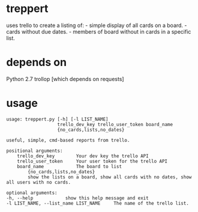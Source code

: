 treppert
========

uses trello to create a listing of:
    - simple display of all cards on a board.
    - cards without due dates.
    - members of board without in cards in a specific list.

depends on
==========

Python 2.7
trollop [which depends on requests]

usage
=====

    usage: treppert.py [-h] [-l LIST_NAME]
                       trello_dev_key trello_user_token board_name
                       {no_cards,lists,no_dates}

    useful, simple, cmd-based reports from trello.

    positional arguments:
        trello_dev_key        Your dev key the trello API
        trello_user_token     Your user token for the trello API
        board_name            The board to list
            {no_cards,lists,no_dates} 
            show the lists on a board, show all cards with no dates, show all users with no cards.
    
    optional arguments:
    -h, --help            show this help message and exit
    -l LIST_NAME, --list_name LIST_NAME     The name of the trello list.
    

